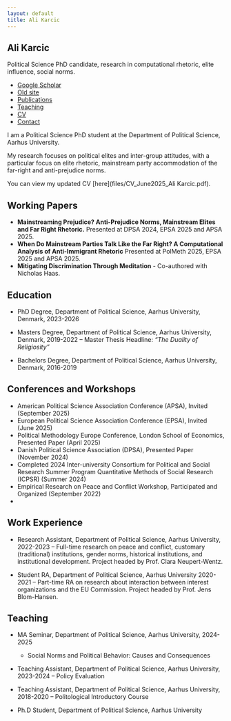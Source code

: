 ```yaml
---
layout: default
title: Ali Karcic
---
```


## Ali Karcic

Political Science PhD candidate, research in computational rhetoric, elite influence, social norms.

- [Google Scholar](https://scholar.google.com/yourprofile)  
- [Old site](/main-site/alikarcic/)  
- [Publications](publications.md)  
- [Teaching](teaching.md)  
- [CV](/assets/CV_May_2025.pdf)  
- [Contact](mailto:your@email)

I am a Political Science PhD student at the Department of Political Science, Aarhus University. 

My research focuses on political elites and inter-group attitudes, with a particular focus on elite rhetoric, mainstream party accommodation of the far-right and anti-prejudice norms. 

You can view my updated CV [here](files/CV_June2025_Ali Karcic.pdf).

## Working Papers

- **Mainstreaming Prejudice? Anti-Prejudice Norms, Mainstream Elites and Far Right Rhetoric.** Presented at DPSA 2024, EPSA 2025 and APSA 2025. 
- **When Do Mainstream Parties Talk Like the Far Right? A Computational Analysis of Anti-Immigrant Rhetoric** Presented at PolMeth 2025, EPSA 2025 and APSA 2025.
- **Mitigating Discrimination Through Meditation** - Co-authored with Nicholas Haas. 

## Education

- PhD Degree, Department of Political Science, Aarhus University, Denmark, 2023-2026

- Masters Degree, Department of Political Science, Aarhus University, Denmark, 2019-2022
    – Master Thesis Headline: *“The Duality of Religiosity”*

- Bachelors Degree, Department of Political Science, Aarhus University, Denmark, 2016-2019
  
## Conferences and Workshops

- American Political Science Association Conference (APSA), Invited (September 2025)  
- European Political Science Association Conference (EPSA), Invited (June 2025)  
- Political Methodology Europe Conference, London School of Economics, Presented Paper (April 2025)  
- Danish Political Science Association (DPSA), Presented Paper (November 2024)  
- Completed 2024 Inter-university Consortium for Political and Social Research Summer Program Quantitative Methods of Social Research (ICPSR) (Summer 2024)  
- Empirical Research on Peace and Conflict Workshop, Participated and Organized (September 2022)
- 
## Work Experience

- Research Assistant, Department of Political Science, Aarhus University, 2022-2023
  – Full-time research on peace and conflict, customary (traditional) institutions, gender norms, historical institutions, and institutional development. Project headed by Prof. Clara Neupert-Wentz. 

- Student RA, Department of Political Science, Aarhus University 2020-2021
    – Part-time RA on research about interaction between interest organizations and the EU Commission. Project headed by Prof. Jens Blom-Hansen.

## Teaching

- MA Seminar, Department of Political Science, Aarhus University, 2024-2025
  - Social Norms and Political Behavior: Causes and Consequences

- Teaching Assistant, Department of Political Science, Aarhus University, 2023-2024 
  – Policy Evaluation
  
- Teaching Assistant, Department of Political Science, Aarhus University, 2018-2020 
  – Politological Introductory Course







  
- Ph.D Student, Department of Political Science, Aarhus University  
